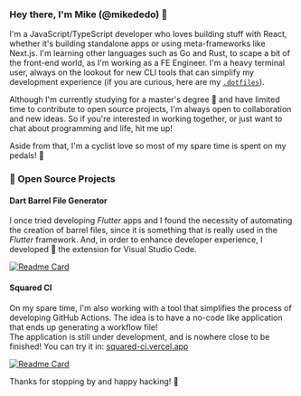 ### Hey there, I'm Mike (@mikededo) :wave:

I'm a JavaScript/TypeScript developer who loves building stuff with React,
whether it's building standalone apps or using meta-frameworks like Next.js.
I'm learning other languages such as Go and Rust, to scape a bit of the front-end
world, as I'm working as a FE Engineer. I'm a heavy terminal user, always on the
lookout for new CLI tools that can simplify my development experience (if you are
curious, here are my [`.dotfiles`](https://github.com/mikededo/.dotfiles)).

Although I'm currently studying for a master's degree :book: and have limited time
to contribute to open source projects, I'm always open to collaboration and new
ideas. So if you're interested in working together, or just want to chat about
programming and life, hit me up!

Aside from that, I'm a cyclist love so most of my spare time is spent on my pedals! 
:bicyclist:

### :open_hands: Open Source Projects

#### Dart Barrel File Generator

I once tried developing _Flutter_ apps and I found the necessity of automating
the creation of barrel files, since it is something that is really used in the
_Flutter_ framework. And, in order to enhance developer experience, I developed
👷 the extension for Visual Studio Code.

[![Readme Card](https://github-readme-stats.vercel.app/api/pin/?username=mikededo&repo=dartBarrelFileGenerator)](https://github.com/mikededo/dartBarrelFileGenerator)

#### Squared CI

On my spare time, I'm also working with a tool that simplifies the process of
developing GitHub Actions. The idea is to have a no-code like application that
ends up generating a workflow file!  
The application is still under development, and is nowhere close to be finished!
You can try it in: [squared-ci.vercel.app](squared-ci.vercel.app)

[![Readme Card](https://github-readme-stats.vercel.app/api/pin/?username=mikededo&repo=squared-ci)](https://github.com/mikededo/squared-ci)

Thanks for stopping by and happy hacking! 🚀
